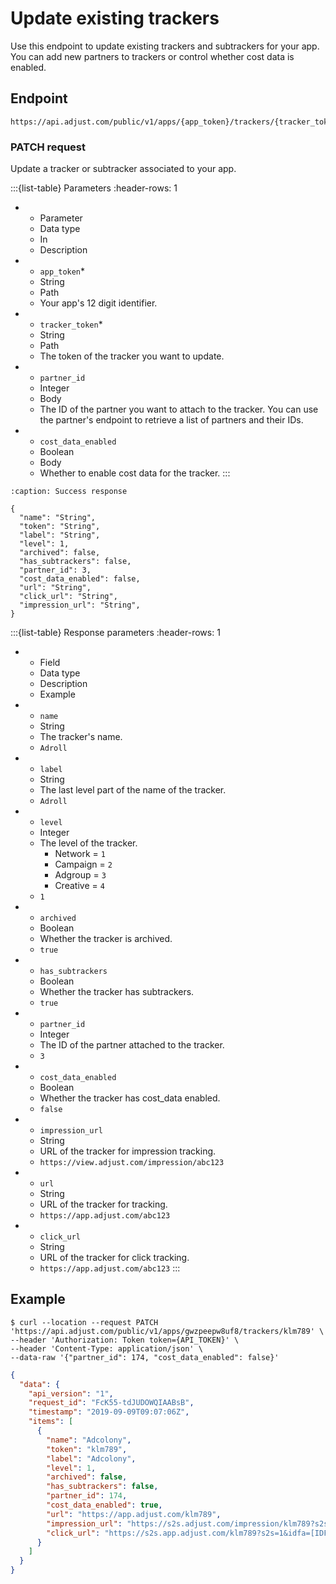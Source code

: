 # Update existing trackers

Use this endpoint to update existing trackers and subtrackers for your app. You can add new partners to trackers or control whether cost data is enabled.

## Endpoint

```text
https://api.adjust.com/public/v1/apps/{app_token}/trackers/{tracker_token}
```

### PATCH request

Update a tracker or subtracker associated to your app.

:::{list-table} Parameters
:header-rows: 1

* - Parameter
   - Data type
   - In
   - Description
* - `app_token`*
   - String
   - Path
   - Your app's 12 digit identifier.
* - `tracker_token`*
   - String
   - Path
   - The token of the tracker you want to update.
* - `partner_id`
   - Integer
   - Body
   - The ID of the partner you want to attach to the tracker. You can use the partner's endpoint to retrieve a list of partners and their IDs.
* - `cost_data_enabled`
   - Boolean
   - Body
   - Whether to enable cost data for the tracker.
:::

```{code-block} json
:caption: Success response

{
  "name": "String",
  "token": "String",
  "label": "String",
  "level": 1,
  "archived": false,
  "has_subtrackers": false,
  "partner_id": 3,
  "cost_data_enabled": false,
  "url": "String",
  "click_url": "String",
  "impression_url": "String",
}
```

:::{list-table} Response parameters
:header-rows: 1

* - Field
   - Data type
   - Description
   - Example
* - `name`
   - String
   - The tracker's name.
   - `Adroll`
* - `label`
   - String
   - The last level part of the name of the tracker.
   - `Adroll`
* - `level`
   - Integer
   - The level of the tracker.
      * Network = `1`
      * Campaign = `2`
      * Adgroup = `3`
      * Creative = `4`
   - `1`
* - `archived`
   - Boolean
   - Whether the tracker is archived.
   - `true`
* - `has_subtrackers`
   - Boolean
   - Whether the tracker has subtrackers.
   - `true`
* - `partner_id`
   - Integer
   - The ID of the partner attached to the tracker.
   - `3`
* - `cost_data_enabled`
   - Boolean
   - Whether the tracker has cost_data enabled.
   - `false`
* - `impression_url`
   - String
   - URL of the tracker for impression tracking.
   - `https://view.adjust.com/impression/abc123`
* - `url`
   - String
   - URL of the tracker for tracking.
   - `https://app.adjust.com/abc123`
* - `click_url`
   - String
   - URL of the tracker for click tracking.
   - `https://app.adjust.com/abc123`
:::

## Example

```console
$ curl --location --request PATCH 'https://api.adjust.com/public/v1/apps/gwzpeepw8uf8/trackers/klm789' \
--header 'Authorization: Token token={API_TOKEN}' \
--header 'Content-Type: application/json' \
--data-raw '{"partner_id": 174, "cost_data_enabled": false}'
```

```json
{
  "data": {
    "api_version": "1",
    "request_id": "FcK55-tdJUDOWQIAABsB",
    "timestamp": "2019-09-09T09:07:06Z",
    "items": [
      {
        "name": "Adcolony",
        "token": "klm789",
        "label": "Adcolony",
        "level": 1,
        "archived": false,
        "has_subtrackers": false,
        "partner_id": 174,
        "cost_data_enabled": true,
        "url": "https://app.adjust.com/klm789",
        "impression_url": "https://s2s.adjust.com/impression/klm789?s2s=1&idfa=[IDFA]&gps_adid=[GOOGLE_AD_ID]&ip_address=  [IP_ADDRESS]&adcolony_click_id=[CLICK_ID]&android_id_upper_sha1=[SHA1_ANDROID_ID]&cost_id=[CLICK_ID]&cost_type=[BID_TYPE]&cost_amount=[BID]&cost_currency=USD",
        "click_url": "https://s2s.app.adjust.com/klm789?s2s=1&idfa=[IDFA]&gps_adid=[GOOGLE_AD_ID]&ip_address=[IP_ADDRESS]&adcolony_click_id=[CLICK_ID]&android_id_upper_sha1=[SHA1_ANDROID_ID]&cost_id=[CLICK_ID]&cost_type=[BID_TYPE]&cost_amount=[BID]&cost_currency=USD"
      }
    ]
  }
}
```
